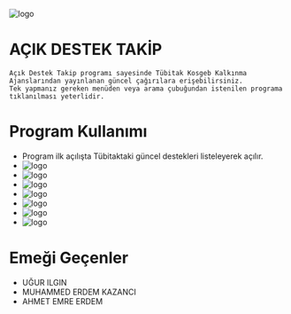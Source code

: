 ![logo](/app/src/main/res/drawable/menu.png)
# AÇIK DESTEK TAKİP

```
Açık Destek Takip programı sayesinde Tübitak Kosgeb Kalkınma Ajanslarından yayınlanan güncel çağırılara erişebilirsiniz.
Tek yapmanız gereken menüden veya arama çubuğundan istenilen programa tıklanılması yeterlidir.
```
# Program Kullanımı
* Program ilk açılışta Tübitaktaki güncel destekleri listeleyerek açılır.
*  ![logo](/SS/1.png)
*  ![logo](/SS/2.png)
*  ![logo](/SS/3.png)
*  ![logo](/SS/4.png)
*  ![logo](/SS/5.png)
*  ![logo](/SS/6.png)
*  ![logo](/SS/7.png)
# Emeği Geçenler
* UĞUR ILGIN
* MUHAMMED ERDEM KAZANCI
* AHMET EMRE ERDEM
